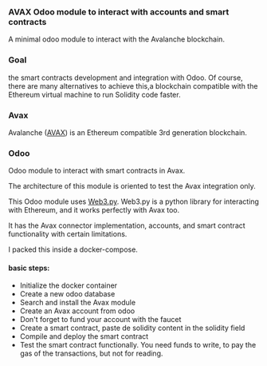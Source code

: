 ### AVAX Odoo module to interact with accounts and smart contracts

A minimal odoo module to interact with the Avalanche blockchain.

### Goal
the smart contracts development and integration with Odoo. Of course, there are many alternatives to achieve this,a blockchain compatible with the Ethereum virtual machine to run Solidity code faster.


### Avax

Avalanche ([AVAX](https://www.avax.network/)) is an Ethereum compatible 3rd generation blockchain.

### Odoo

Odoo module to interact with smart contracts in Avax.

The architecture of this module is oriented to test the Avax integration only.

This Odoo module uses [Web3.py](https://web3py.readthedocs.io/en/stable/#). Web3.py is a python library for interacting with Ethereum, and it works perfectly with Avax too.

It has the Avax connector implementation, accounts, and smart contract functionality with certain limitations.


I packed this inside a docker-compose.

#### basic steps:

- Initialize the docker container
- Create a new odoo database
- Search and install the Avax module
- Create an Avax account from odoo
- Don't forget to fund your account with the faucet
- Create a smart contract, paste de solidity content in the solidity field
- Compile and deploy the smart contract
- Test the smart contract functionally. You need funds to write, to pay the gas of the transactions, but not for reading.

